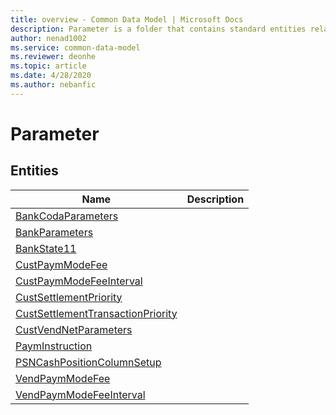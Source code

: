 ```yaml
---
title: overview - Common Data Model | Microsoft Docs
description: Parameter is a folder that contains standard entities related to the Common Data Model.
author: nenad1002
ms.service: common-data-model
ms.reviewer: deonhe
ms.topic: article
ms.date: 4/28/2020
ms.author: nebanfic
---
```


# Parameter


## Entities

|Name|Description|
|---|---|
|[BankCodaParameters](BankCodaParameters.md)||
|[BankParameters](BankParameters.md)||
|[BankState11](BankState11.md)||
|[CustPaymModeFee](CustPaymModeFee.md)||
|[CustPaymModeFeeInterval](CustPaymModeFeeInterval.md)||
|[CustSettlementPriority](CustSettlementPriority.md)||
|[CustSettlementTransactionPriority](CustSettlementTransactionPriority.md)||
|[CustVendNetParameters](CustVendNetParameters.md)||
|[PaymInstruction](PaymInstruction.md)||
|[PSNCashPositionColumnSetup](PSNCashPositionColumnSetup.md)||
|[VendPaymModeFee](VendPaymModeFee.md)||
|[VendPaymModeFeeInterval](VendPaymModeFeeInterval.md)||
